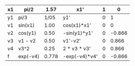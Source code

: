 | x1 | pi/2     | 1.57  | x1'           | 1 | 0      |
|----|----------|-------|---------------|---|--------|
| y1 | pi/3     | 1/05  | y1'           | 0 | 1      |
| v1 | sin(x1)  | 1.00  | cos(x1)*x1'   | 0 | 0      |
| v2 | cos(y1)  | 0.50  | -sin(y1)*y1'  | 0 | -0.866 |
| v3 | v1 - v2  | 0.50  | v1'-v2'       | 0 | 0.866  |
| v4 | v3^2     | 0.25  | 2 * v3 * v3'  | 0 | 0.866  |
| f  | exp(-v4) | 0.778 | -exp(-v4)*v4' | 0 | -0.866 |